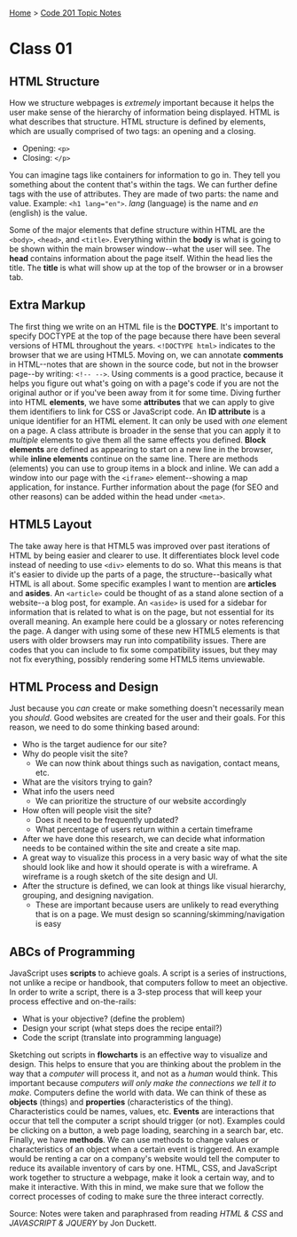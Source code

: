 [Home](../README.md) > [Code 201 Topic Notes](../201topicNotes.md)

# Class 01

## HTML Structure

How we structure webpages is *extremely* important because it helps the user make sense of the hierarchy of information being displayed.
HTML is what describes that structure. HTML structure is defined by elements, which are usually comprised of two tags: an opening and a closing.

- Opening: `<p>`
- Closing: `</p>`

You can imagine tags like containers for information to go in.
They tell you something about the content that's within the tags.
We can further define tags with the use of attributes.
They are made of two parts: the name and value.
Example: `<h1 lang="en">`. *lang* (language) is the name and *en* (english) is the value.

Some of the major elements that define structure within HTML are the `<body>`, `<head>`, and `<title>`.
Everything within the **body** is what is going to be shown within the main browser window--what the user will see.
The **head** contains information about the page itself.
Within the head lies the title.
The **title** is what will show up at the top of the browser or in a browser tab.

## Extra Markup

The first thing we write on an HTML file is the **DOCTYPE**.
It's important to specify DOCTYPE at the top of the page because there have been several versions of HTML throughout the years.
`<!DOCTYPE html>` indicates to the browser that we are using HTML5.
Moving on, we can annotate **comments** in HTML--notes that are shown in the source code, but not in the browser page--by writing: `<!-- -->`.
Using comments is a good practice, because it helps you figure out what's going on with a page's code if you are not the original author or if you've been away from it for some time.
Diving further into HTML **elements**, we have some **attributes** that we can apply to give them identifiers to link for CSS or JavaScript code.
An **ID attribute** is a unique identifier for an HTML element.
It can only be used with *one* element on a page.
A class attribute is broader in the sense that you can apply it to *multiple* elements to give them all the same effects you defined.
**Block elements** are defined as appearing to start on a new line in the browser, while **inline elements** continue on the same line.
There are methods (elements) you can use to group items in a block and inline.
We can add a window into our page with the `<iframe>` element--showing a map application, for instance.
Further information about the page (for SEO and other reasons) can be added within the head under `<meta>`.

## HTML5 Layout

The take away here is that HTML5 was improved over past iterations of HTML by being easier and clearer to use.
It differentiates block level code instead of needing to use `<div>` elements to do so.
What this means is that it's easier to divide up the parts of a page, the structure--basically what HTML is all about.
Some specific examples I want to mention are **articles** and **asides**.
An `<article>` could be thought of as a stand alone section of a website--a blog post, for example.
An `<aside>` is used for a sidebar for information that is related to what is on the page, but not essential for its overall meaning.
An example here could be a glossary or notes referencing the page.
A danger with using some of these new HTML5 elements is that users with older browsers may run into compatibility issues.
There are codes that you can include to fix some compatibility issues, but they may not fix everything, possibly rendering some HTML5 items unviewable.

## HTML Process and Design

Just because you *can* create or make something doesn't necessarily mean you *should*.
Good websites are created for the user and their goals.
For this reason, we need to do some thinking based around:

- Who is the target audience for our site?
- Why do people visit the site?
    - We can now think about things such as navigation, contact means, etc.
- What are the visitors trying to gain?
- What info the users need
    - We can prioritize the structure of our website accordingly
- How often will people visit the site?
    - Does it need to be frequently updated?
    - What percentage of users return within a certain timeframe
- After we have done this research, we can decide what information needs to be contained within the site and create a site map.
- A great way to visualize this process in a very basic way of what the site should look like and how it should operate is with a wireframe. A wireframe is a rough sketch of the site design and UI.
- After the structure is defined, we can look at things like visual hierarchy, grouping, and designing navigation.
    - These are important  because users are unlikely to read everything that is on a page. We must design so scanning/skimming/navigation is easy

## ABCs of Programming

JavaScript uses **scripts** to achieve goals. A script is a series of instructions, not unlike a recipe or handbook, that computers follow to meet an objective. In order to write a script, there is a 3-step process that will keep your process effective and on-the-rails:

- What is your objective? (define the problem)
- Design your script (what steps does the recipe entail?)
- Code the script (translate into programming language)

Sketching out scripts in **flowcharts** is an effective way to visualize and design.
This helps to ensure that you are thinking about the problem in the way that a *computer* will process it, and not as a *human* would think.
This important because *computers will only make the connections we tell it to make*.
Computers define the world with data. We can think of these as **objects** (things) and **properties** (characteristics of the thing).
Characteristics could be names, values, etc.
**Events** are interactions that occur that tell the computer a script should trigger (or not).
Examples could be clicking on a button, a web page loading, searching in a search bar, etc.
Finally, we have **methods**.
We can use methods to change values or characteristics of an object when a certain event is triggered.
An example would be renting a car on a company's website would tell the computer to reduce its available inventory of cars by one.
HTML, CSS, and JavaScript work together to structure a webpage, make it look a certain way, and to make it interactive.
With this in mind, we make sure that we follow the correct processes of coding to make sure the three interact correctly.

Source: Notes were taken and paraphrased from reading *HTML & CSS* and *JAVASCRIPT & JQUERY* by Jon Duckett.
